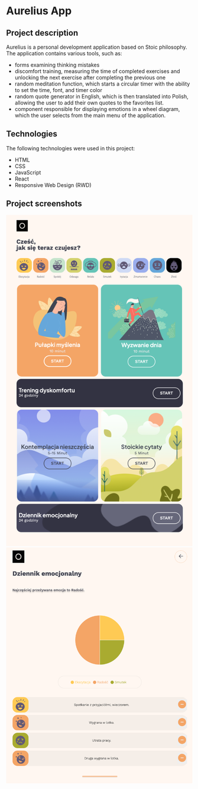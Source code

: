 # Aurelius App

## Project description

Aurelius is a personal development application based on Stoic philosophy. The application contains various tools, such as:

- forms examining thinking mistakes
- discomfort training, measuring the time of completed exercises and unlocking the next exercise after completing the previous one
- random meditation function, which starts a circular timer with the ability to set the time, font, and timer color
- random quote generator in English, which is then translated into Polish, allowing the user to add their own quotes to the favorites list.
- component responsible for displaying emotions in a wheel diagram, which the user selects from the main menu of the application.

## Technologies

The following technologies were used in this project:

- HTML
- CSS
- JavaScript
- React
- Responsive Web Design (RWD)

## Project screenshots

![Menu](https://github.com/tokarskym/aurelius-app-react/raw/main/src/Images/Readme/menu.png)
![Chart](https://github.com/tokarskym/aurelius-app-react/raw/main/src/Images/Readme/chart.png)
